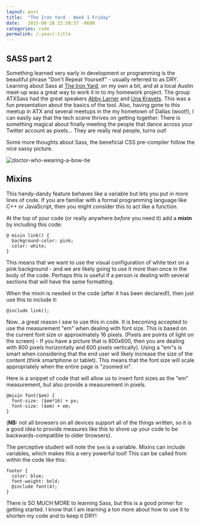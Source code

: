 ```yaml
---
layout: post
title:  "The Iron Yard - Week 1 Friday"
date:   2015-08-28 22:50:57 -0600
categories: code
permalink: /:year/:title
---
```


## SASS part 2

Something learned very early in development or programming is the beautiful phrase "Don't Repeat Yourself" - usually referred to as DRY. Learning about Sass at [The Iron Yard](http://www.theironyard.com), on my own a bit, and at a local Austin meet-up was a great way to work it in to my homework project. The group ATXSass had the great speakers [Abby Larner](http://abbylarner.com/) and [Una Kravets](http://unakravets.com/about.html). This was a fun presentation about the basics of the tool. Also, having gone to this meetup in ATX and several meetups in the my hometown of Dallas (woot!), I can easily say that the tech scene thrives on getting together. There is something magical about finally meeting the people that dance across your Twitter account as pixels... They are really real people, turns out!

Some more thoughts about Sass, the beneficial CSS pre-compiler follow the nice sassy picture.

![doctor-who-wearing-a-bow-tie](http://res.cloudinary.com/drumsensei/image/upload/v1514954685/2015-08-28_1_zcxmaf.jpg)

## Mixins

This handy-dandy feature behaves like a variable but lets you put in more lines of code. If you are familiar with a formal programming language like C++ or JavaScript, then you might consider this to act like a function.

At the top of your code (or really anywhere _before_ you need it) add a **mixin** by including this code:

```
@ mixin link() {
  background-color: pink;
  color: white;
}
```

This means that we want to use the visual configuration of white text on a pink background - and we are likely going to use it more than once in the body of the code. Perhaps this is useful if a person is dealing with several sections that will have the same formatting.

When the mixin is needed in the code (after it has been declared!), then just use this to include it:

```
@include link();
```

Now...a great reason I saw to use this in code. It is becoming accepted to use the measurement "em" when dealing with font size. This is based on the current font size or approximately 16 pixels. (Pixels are points of light on the screen) - If you have a picture that is 800x600, then you are dealing with 800 pixels horizontally and 600 pixels vertically). Using a "em"s is smart when considering that the end user will likely increase the size of the content (think smartphone or tablet). This means that the font size will scale appropriately when the entire page is "zoomed in".

Here is a snippet of code that will allow us to insert font sizes as the "em" measurement, but also provide a measurement in pixels.

```
@mixin font($em) {
  font-size: ($em*16) + px;
  font-size: ($em) + em;
}
```

(**NB:** not all browsers on all devices support all of the things written, so it is a good idea to provide measures like this to shore up your code to be backwards-compatible to older browsers).

The perceptive student will note the `$em` is a variable. Mixins can include variables, which makes this a very powerful tool! This can be called from within the code like this:

```
footer {
  color: blue;
  font-weight: bold;
  @include font(4);
}
```

There is SO MUCH MORE to learning Sass, but this is a good primer for getting started. I know that I am learning a ton more about how to use it to shorten my code and to keep it DRY!
